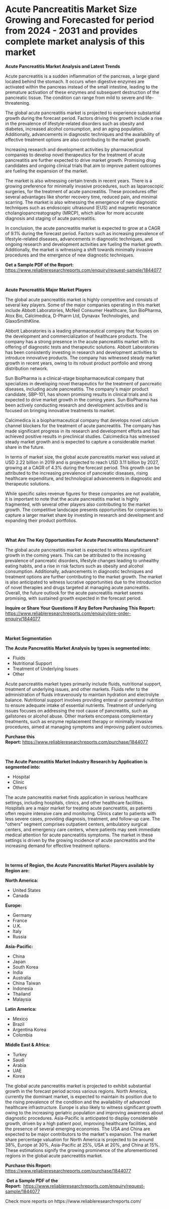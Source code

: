 <p><h1>Acute Pancreatitis Market Size Growing and Forecasted for period from 2024 - 2031 and provides complete market analysis of this market</h1></p><p><strong>Acute Pancreatitis Market Analysis and Latest Trends</strong></p>
<p><p>Acute pancreatitis is a sudden inflammation of the pancreas, a large gland located behind the stomach. It occurs when digestive enzymes are activated within the pancreas instead of the small intestine, leading to the premature activation of these enzymes and subsequent destruction of the pancreatic tissue. The condition can range from mild to severe and life-threatening.</p><p>The global acute pancreatitis market is projected to experience substantial growth during the forecast period. Factors driving this growth include a rise in the prevalence of lifestyle-related disorders such as obesity and diabetes, increased alcohol consumption, and an aging population. Additionally, advancements in diagnostic techniques and the availability of effective treatment options are also contributing to the market growth.</p><p>Increasing research and development activities by pharmaceutical companies to develop novel therapeutics for the treatment of acute pancreatitis are further expected to drive market growth. Promising drug candidates and ongoing clinical trials that aim to improve patient outcomes are fueling the expansion of the market.</p><p>The market is also witnessing certain trends in recent years. There is a growing preference for minimally invasive procedures, such as laparoscopic surgeries, for the treatment of acute pancreatitis. These procedures offer several advantages like shorter recovery time, reduced pain, and minimal scarring. The market is also witnessing the emergence of new diagnostic techniques such as endoscopic ultrasound (EUS) and magnetic resonance cholangiopancreatography (MRCP), which allow for more accurate diagnosis and staging of acute pancreatitis.</p><p>In conclusion, the acute pancreatitis market is expected to grow at a CAGR of 9.1% during the forecast period. Factors such as increasing prevalence of lifestyle-related diseases, advancements in diagnostic techniques, and ongoing research and development activities are fueling the market growth. Additionally, the market is witnessing a shift towards minimally invasive procedures and the emergence of new diagnostic techniques.</p></p>
<p><strong>Get a Sample PDF of the Report:&nbsp;</strong> <a href="https://www.reliableresearchreports.com/enquiry/request-sample/1844077">https://www.reliableresearchreports.com/enquiry/request-sample/1844077</a></p>
<p>&nbsp;</p>
<p><strong>Acute Pancreatitis Major Market Players</strong></p>
<p><p>The global acute pancreatitis market is highly competitive and consists of several key players. Some of the major companies operating in this market include Abbott Laboratories, McNeil Consumer Healthcare, Sun BioPharma, Atox Bio, Calcimedica, D-Pharm Ltd, Dynavax Technologies, and GlaxoSmithKline.</p><p>Abbott Laboratories is a leading pharmaceutical company that focuses on the development and commercialization of healthcare products. The company has a strong presence in the acute pancreatitis market with its offering of diagnostic tests and therapeutic solutions. Abbott Laboratories has been consistently investing in research and development activities to introduce innovative products. The company has witnessed steady market growth in recent years, owing to its robust product portfolio and strong distribution network.</p><p>Sun BioPharma is a clinical-stage biopharmaceutical company that specializes in developing novel therapeutics for the treatment of pancreatic diseases, including acute pancreatitis. The company's major product candidate, SBP-101, has shown promising results in clinical trials and is expected to drive market growth in the coming years. Sun BioPharma has been actively conducting research and development activities and is focused on bringing innovative treatments to market.</p><p>Calcimedica is a biopharmaceutical company that develops novel calcium channel blockers for the treatment of acute pancreatitis. The company has made significant progress in its research and development efforts and has achieved positive results in preclinical studies. Calcimedica has witnessed steady market growth and is expected to capture a considerable market share in the future.</p><p>In terms of market size, the global acute pancreatitis market was valued at USD 2.22 billion in 2019 and is projected to reach USD 3.11 billion by 2027, growing at a CAGR of 4.3% during the forecast period. This growth can be attributed to the increasing prevalence of pancreatic diseases, rising healthcare expenditure, and technological advancements in diagnostic and therapeutic solutions.</p><p>While specific sales revenue figures for these companies are not available, it is important to note that the acute pancreatitis market is highly fragmented, with several other players also contributing to the market growth. The competitive landscape presents opportunities for companies to capture a larger market share by investing in research and development and expanding their product portfolios.</p></p>
<p>&nbsp;</p>
<p><strong>What Are The Key Opportunities For Acute Pancreatitis Manufacturers?</strong></p>
<p><p>The global acute pancreatitis market is expected to witness significant growth in the coming years. This can be attributed to the increasing prevalence of pancreatic disorders, lifestyle changes leading to unhealthy eating habits, and a rise in risk factors such as obesity and alcohol consumption. Additionally, advancements in diagnostic techniques and treatment options are further contributing to the market growth. The market is also anticipated to witness lucrative opportunities due to the introduction of novel therapies and drugs targeted at managing acute pancreatitis. Overall, the future outlook for the acute pancreatitis market seems promising, with sustained growth expected in the forecast period.</p></p>
<p><strong>Inquire or Share Your Questions If Any Before Purchasing This Report:</strong> <a href="https://www.reliableresearchreports.com/enquiry/pre-order-enquiry/1844077">https://www.reliableresearchreports.com/enquiry/pre-order-enquiry/1844077</a></p>
<p>&nbsp;</p>
<p><strong>Market Segmentation</strong></p>
<p><strong>The Acute Pancreatitis Market Analysis by types is segmented into:</strong></p>
<p><ul><li>Fluids</li><li>Nutritional Support</li><li>Treatment of Underlying Issues</li><li>Other</li></ul></p>
<p><p>Acute pancreatitis market types primarily include fluids, nutritional support, treatment of underlying issues, and other markets. Fluids refer to the administration of fluids intravenously to maintain hydration and electrolyte balance. Nutritional support involves providing enteral or parenteral nutrition to ensure adequate intake of essential nutrients. Treatment of underlying issues focuses on addressing the root cause of pancreatitis, such as gallstones or alcohol abuse. Other markets encompass complementary treatments, such as enzyme replacement therapy or minimally invasive procedures, aimed at managing symptoms and improving patient outcomes.</p></p>
<p><strong>Purchase this Report:&nbsp;</strong><a href="https://www.reliableresearchreports.com/purchase/1844077">https://www.reliableresearchreports.com/purchase/1844077</a></p>
<p>&nbsp;</p>
<p><strong>The Acute Pancreatitis Market Industry Research by Application is segmented into:</strong></p>
<p><ul><li>Hospital</li><li>Clinic</li><li>Others</li></ul></p>
<p><p>The acute pancreatitis market finds application in various healthcare settings, including hospitals, clinics, and other healthcare facilities. Hospitals are a major market for treating acute pancreatitis, as patients often require intensive care and monitoring. Clinics cater to patients with less severe cases, providing diagnosis, treatment, and follow-up care. The "others" segment comprises outpatient centers, ambulatory surgical centers, and emergency care centers, where patients may seek immediate medical attention for acute pancreatitis symptoms. The market in these settings is driven by the growing incidence of acute pancreatitis and the increasing demand for effective treatment options.</p></p>
<p>&nbsp;</p>
<p><strong>In terms of Region, the Acute Pancreatitis Market Players available by Region are:</strong></p>
<p>
    <p> <strong> North America: </strong>
        <ul>
            <li>United States</li>
            <li>Canada</li>
        </ul>
        </p> 
    <p> <strong> Europe: </strong>
        <ul>
            <li>Germany</li>
            <li>France</li>
            <li>U.K.</li>
            <li>Italy</li>
            <li>Russia</li>
        </ul>
        </p> 
    <p> <strong> Asia-Pacific: </strong>
        <ul>
            <li>China</li>
            <li>Japan</li>
            <li>South Korea</li>
            <li>India</li>
            <li>Australia</li>
            <li>China Taiwan</li>
            <li>Indonesia</li>
            <li>Thailand</li>
            <li>Malaysia</li>
        </ul>
        </p> 
    <p> <strong> Latin America: </strong>
        <ul>
            <li>Mexico</li>
            <li>Brazil</li>
            <li>Argentina Korea</li>
            <li>Colombia</li>
        </ul>
        </p> 
    <p> <strong> Middle East & Africa: </strong>
        <ul>
            <li>Turkey</li>
            <li>Saudi</li>
            <li>Arabia</li>
            <li>UAE</li>
            <li>Korea</li>
        </ul>
    </p>
    </p>
<p><p>The global acute pancreatitis market is projected to exhibit substantial growth in the forecast period across various regions. North America, currently the dominant market, is expected to maintain its position due to the rising prevalence of the condition and the availability of advanced healthcare infrastructure. Europe is also likely to witness significant growth owing to the increasing geriatric population and improving awareness about diagnostic procedures. Asia-Pacific is anticipated to display considerable growth, driven by a high patient pool, improving healthcare facilities, and the presence of several emerging economies. The USA and China are expected to be major contributors to the market's expansion. The market share percentage valuation for North America is projected to be around 38%, Europe at 30%, Asia-Pacific at 25%, USA at 20%, and China at 15%. These estimations signify the growing prominence of the aforementioned regions in the global acute pancreatitis market.</p></p>
<p><strong>Purchase this Report: </strong><a href="https://www.reliableresearchreports.com/purchase/1844077">https://www.reliableresearchreports.com/purchase/1844077</a></p>
<p>&nbsp;<strong>Get a Sample PDF of the Report:&nbsp;&nbsp;</strong><a href="https://www.reliableresearchreports.com/enquiry/request-sample/1844077">https://www.reliableresearchreports.com/enquiry/request-sample/1844077</a></p>
<p><strong></strong></p>
<p>Check more reports on https://www.reliableresearchreports.com/</p>